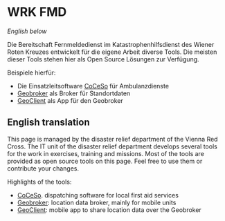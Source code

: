 # WRK FMD

_English below_

Die Bereitschaft Fernmeldedienst im Katastrophenhilfsdienst des Wiener Roten Kreuzes
entwickelt für die eigene Arbeit diverse Tools.
Die meisten dieser Tools stehen hier als Open Source Lösungen zur Verfügung.

Beispiele hierfür:

* Die Einsatzleitsoftware [CoCeSo](https://github.com/wrk-fmd/CoCeSo) für Ambulanzdienste
* [Geobroker](https://github.com/wrk-fmd/geobroker) als Broker für Standortdaten
* [GeoClient](https://github.com/wrk-fmd/CoCeMoCl) als App für den Geobroker


## English translation

This page is managed by the disaster relief department of the Vienna Red Cross.
The IT unit of the disaster relief department develops several tools
for the work in exercises, training and missions.
Most of the tools are provided as open source tools on this page.
Feel free to use them or contribute your changes.

Highlights of the tools:

* [CoCeSo](https://github.com/wrk-fmd/CoCeSo). dispatching software for local first aid services
* [Geobroker](https://github.com/wrk-fmd/geobroker): location data broker, mainly for mobile units
* [GeoClient](https://github.com/wrk-fmd/CoCeMoCl): mobile app to share location data over the Geobroker
